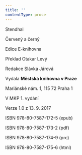 ```yaml
---
title: ''
contentType: prose
---
```


Stendhal

Červený a černý

Edice E-knihovna

Překlad Otakar Levý

Redakce Slávka Járová

Vydala **Městská knihovna v Praze**

Mariánské nám. 1, 115 72 Praha 1

V MKP 1. vydání

Verze 1.0 z 13. 9. 2017

ISBN 978-80-7587-172-5 (epub)

ISBN 978-80-7587-173-2 (pdf)

ISBN 978-80-7587-174-9 (prc)

ISBN 978-80-7587-175-6 (html)
